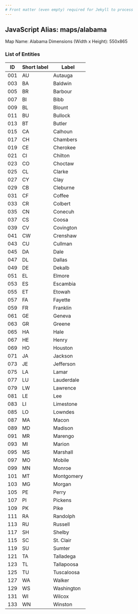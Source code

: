 ```yaml
---
# Front matter (even empty) required for Jekyll to process
---
```


## JavaScript Alias: maps/alabama

Map Name: Alabama
Dimensions (Width x Height): 550x865

### List of Entities

| ID  | Short label | Label      |
| --- | ----------- | ---------- |
| 001 | AU          | Autauga    |
| 003 | BA          | Baldwin    |
| 005 | BR          | Barbour    |
| 007 | BI          | Bibb       |
| 009 | BL          | Blount     |
| 011 | BU          | Bullock    |
| 013 | BT          | Butler     |
| 015 | CA          | Calhoun    |
| 017 | CH          | Chambers   |
| 019 | CE          | Cherokee   |
| 021 | CI          | Chilton    |
| 023 | CO          | Choctaw    |
| 025 | CL          | Clarke     |
| 027 | CY          | Clay       |
| 029 | CB          | Cleburne   |
| 031 | CF          | Coffee     |
| 033 | CR          | Colbert    |
| 035 | CN          | Conecuh    |
| 037 | CS          | Coosa      |
| 039 | CV          | Covington  |
| 041 | CW          | Crenshaw   |
| 043 | CU          | Cullman    |
| 045 | DA          | Dale       |
| 047 | DL          | Dallas     |
| 049 | DE          | Dekalb     |
| 051 | EL          | Elmore     |
| 053 | ES          | Escambia   |
| 055 | ET          | Etowah     |
| 057 | FA          | Fayette    |
| 059 | FR          | Franklin   |
| 061 | GE          | Geneva     |
| 063 | GR          | Greene     |
| 065 | HA          | Hale       |
| 067 | HE          | Henry      |
| 069 | HO          | Houston    |
| 071 | JA          | Jackson    |
| 073 | JE          | Jefferson  |
| 075 | LA          | Lamar      |
| 077 | LU          | Lauderdale |
| 079 | LW          | Lawrence   |
| 081 | LE          | Lee        |
| 083 | LI          | Limestone  |
| 085 | LO          | Lowndes    |
| 087 | MA          | Macon      |
| 089 | MD          | Madison    |
| 091 | MR          | Marengo    |
| 093 | MI          | Marion     |
| 095 | MS          | Marshall   |
| 097 | MO          | Mobile     |
| 099 | MN          | Monroe     |
| 101 | MT          | Montgomery |
| 103 | MG          | Morgan     |
| 105 | PE          | Perry      |
| 107 | PI          | Pickens    |
| 109 | PK          | Pike       |
| 111 | RA          | Randolph   |
| 113 | RU          | Russell    |
| 117 | SH          | Shelby     |
| 115 | SC          | St. Clair  |
| 119 | SU          | Sumter     |
| 121 | TA          | Talladega  |
| 123 | TL          | Tallapoosa |
| 125 | TU          | Tuscaloosa |
| 127 | WA          | Walker     |
| 129 | WS          | Washington |
| 131 | WI          | Wilcox     |
| 133 | WN          | Winston    |
